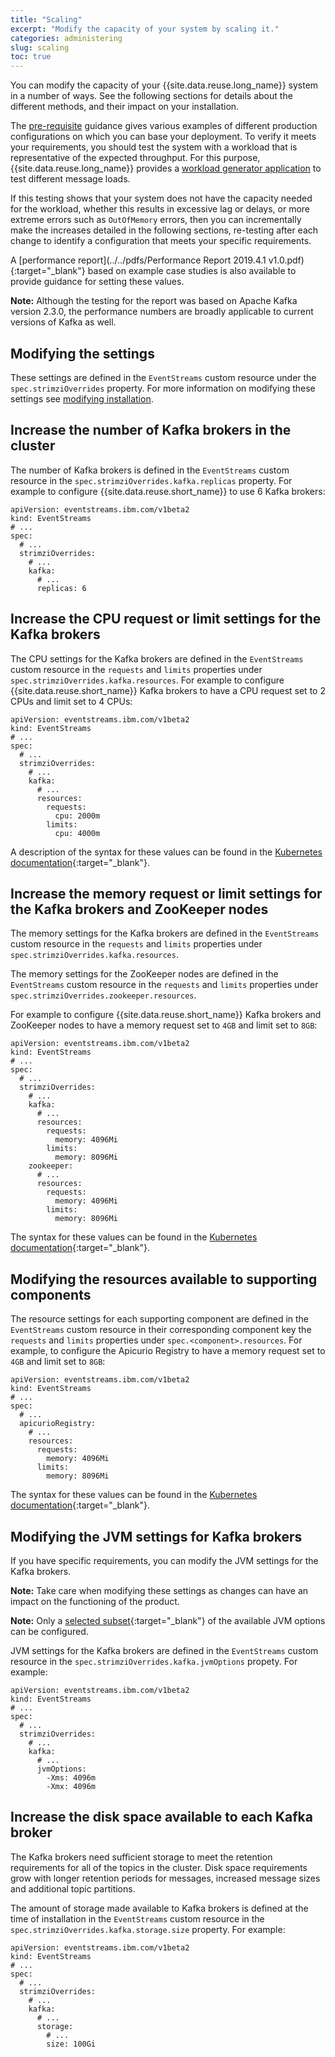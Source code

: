 ```yaml
---
title: "Scaling"
excerpt: "Modify the capacity of your system by scaling it."
categories: administering
slug: scaling
toc: true
---
```


You can modify the capacity of your {{site.data.reuse.long_name}} system in a number of ways. See the following sections for details about the different methods, and their impact on your installation.

The [pre-requisite](../../installing/prerequisites/) guidance gives various examples of different production configurations on which you can base your deployment. To verify it meets your requirements, you should test the system with a workload that is representative of the expected throughput. For this purpose, {{site.data.reuse.long_name}} provides a [workload generator application](../../getting-started/testing-loads/) to test different message loads.

If this testing shows that your system does not have the capacity needed for the workload, whether this results in excessive lag or delays, or more extreme errors such as `OutOfMemory` errors, then you can incrementally make the increases detailed in the following sections, re-testing after each change to identify a configuration that meets your specific requirements.

A [performance report](../../pdfs/Performance Report 2019.4.1 v1.0.pdf){:target="_blank"} based on example case studies is also available to provide guidance for setting these values.

**Note:** Although the testing for the report was based on Apache Kafka version 2.3.0, the performance numbers are broadly applicable to current versions of Kafka as well.

## Modifying the settings

These settings are defined in the `EventStreams` custom resource under the `spec.strimziOverrides` property. For more information on modifying these settings see [modifying installation](../modifying-installation).

## Increase the number of Kafka brokers in the cluster

The number of Kafka brokers is defined in the `EventStreams` custom resource in the `spec.strimziOverrides.kafka.replicas` property. For example to configure {{site.data.reuse.short_name}} to use 6 Kafka brokers:

```
apiVersion: eventstreams.ibm.com/v1beta2
kind: EventStreams
# ...
spec:
  # ...
  strimziOverrides:
    # ...
    kafka:
      # ...
      replicas: 6
```


## Increase the CPU request or limit settings for the Kafka brokers

The CPU settings for the Kafka brokers are defined in the `EventStreams` custom resource in the `requests` and `limits` properties under `spec.strimziOverrides.kafka.resources`. For example to configure {{site.data.reuse.short_name}} Kafka brokers to have a CPU request set to 2 CPUs and limit set to 4 CPUs:

```
apiVersion: eventstreams.ibm.com/v1beta2
kind: EventStreams
# ...
spec:
  # ...
  strimziOverrides:
    # ...
    kafka:
      # ...
      resources:
        requests:
          cpu: 2000m
        limits:
          cpu: 4000m
```

A description of the syntax for these values can be found in the [Kubernetes documentation](https://kubernetes.io/docs/concepts/configuration/manage-compute-resources-container/#meaning-of-cpu){:target="_blank"}.


## Increase the memory request or limit settings for the Kafka brokers and ZooKeeper nodes

The memory settings for the Kafka brokers are defined in the `EventStreams` custom resource in the `requests` and `limits` properties under `spec.strimziOverrides.kafka.resources`.

The memory settings for the ZooKeeper nodes are defined in the `EventStreams` custom resource in the `requests` and `limits` properties under `spec.strimziOverrides.zookeeper.resources`.

For example to configure {{site.data.reuse.short_name}} Kafka brokers and ZooKeeper nodes to have a memory request set to `4GB` and limit set to `8GB`:

```
apiVersion: eventstreams.ibm.com/v1beta2
kind: EventStreams
# ...
spec:
  # ...
  strimziOverrides:
    # ...
    kafka:
      # ...
      resources:
        requests:
          memory: 4096Mi
        limits:
          memory: 8096Mi
    zookeeper:
      # ...
      resources:
        requests:
          memory: 4096Mi
        limits:
          memory: 8096Mi
```
The syntax for these values can be found in the [Kubernetes documentation](https://kubernetes.io/docs/concepts/configuration/manage-compute-resources-container/#meaning-of-memory){:target="_blank"}.



## Modifying the resources available to supporting components

The resource settings for each supporting component are defined in the `EventStreams` custom resource in their corresponding component key the `requests` and `limits` properties under `spec.<component>.resources`.
For example, to configure the Apicurio Registry to have a memory request set to `4GB` and limit set to `8GB`:

```
apiVersion: eventstreams.ibm.com/v1beta2
kind: EventStreams
# ...
spec:
  # ...
  apicurioRegistry:
    # ...
    resources:
      requests:
        memory: 4096Mi
      limits:
        memory: 8096Mi
```

The syntax for these values can be found in the [Kubernetes documentation](https://kubernetes.io/docs/concepts/configuration/manage-compute-resources-container/#meaning-of-memory){:target="_blank"}.


## Modifying the JVM settings for Kafka brokers

If you have specific requirements, you can modify the JVM settings for the Kafka brokers.

**Note:** Take care when modifying these settings as changes can have an impact on the functioning of the product.

**Note:** Only a [selected subset](https://strimzi.io/docs/operators/0.31.1/configuring.html#con-common-configuration-jvm-reference){:target="_blank"} of the available JVM options can be configured.

JVM settings for the Kafka brokers are defined in the `EventStreams` custom resource in the `spec.strimziOverrides.kafka.jvmOptions` propety. For example:

```
apiVersion: eventstreams.ibm.com/v1beta2
kind: EventStreams
# ...
spec:
  # ...
  strimziOverrides:
    # ...
    kafka:
      # ...
      jvmOptions:
        -Xms: 4096m
        -Xmx: 4096m
```


## Increase the disk space available to each Kafka broker

The Kafka brokers need sufficient storage to meet the retention requirements for all of the topics in the cluster. Disk space requirements grow with longer retention periods for messages, increased message sizes and additional topic partitions.

The amount of storage made available to Kafka brokers is defined at the time of installation in the `EventStreams` custom resource in the `spec.strimziOverrides.kafka.storage.size` property. For example:

```
apiVersion: eventstreams.ibm.com/v1beta2
kind: EventStreams
# ...
spec:
  # ...
  strimziOverrides:
    # ...
    kafka:
      # ...
      storage:
        # ...
        size: 100Gi
```
